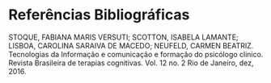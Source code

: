 # Referências Bibliográficas

STOQUE, FABIANA MARIS VERSUTI; SCOTTON, ISABELA LAMANTE; LISBOA, CAROLINA SARAIVA DE MACEDO; NEUFELD, CARMEN BEATRIZ. Tecnologias da Informação e comunicação e formação do psicólogo clinico. Revista Brasileira de terapias cognitivas. Vol. 12 no. 2 Rio de Janeiro, dez, 2016.

